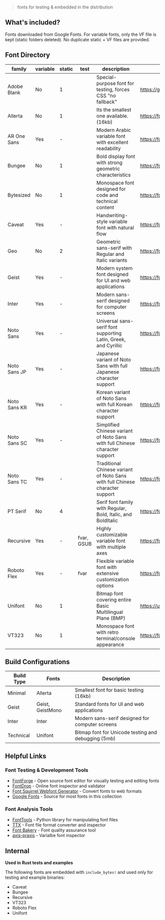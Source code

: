 > fonts for testing & embedded in the distribution

## What's included?

Fonts downloaded from Google Fonts. For variable fonts, only the VF file is kept (static folders deleted). No duplicate static + VF files are provided.

## Font Directory

| family       | variable | static | test       | description                                                                  | url                                            |
| ------------ | -------- | ------ | ---------- | ---------------------------------------------------------------------------- | ---------------------------------------------- |
| Adobe Blank  | No       | 1      |            | Special-purpose font for testing, forces CSS "no fallback"                   | https://github.com/adobe-fonts/adobe-blank     |
| Allerta      | No       | 1      |            | Its the smallest one available. (16kb)                                       | https://fonts.google.com/specimen/Allerta      |
| AR One Sans  | Yes      | -      |            | Modern Arabic variable font with excellent readability                       | https://fonts.google.com/specimen/AR+One+Sans  |
| Bungee       | No       | 1      |            | Bold display font with strong geometric characteristics                      | https://fonts.google.com/specimen/Bungee       |
| Bytesized    | No       | 1      |            | Monospace font designed for code and technical content                       | https://fonts.google.com/specimen/Bytesized    |
| Caveat       | Yes      | -      |            | Handwriting-style variable font with natural flow                            | https://fonts.google.com/specimen/Caveat       |
| Geo          | No       | 2      |            | Geometric sans-serif with Regular and Italic variants                        | https://fonts.google.com/specimen/Geo          |
| Geist        | Yes      | -      |            | Modern system font designed for UI and web applications                      | https://fonts.google.com/specimen/Geist        |
| Inter        | Yes      | -      |            | Modern sans-serif designed for computer screens                              | https://fonts.google.com/specimen/Inter        |
| Noto Sans    | Yes      | -      |            | Universal sans-serif font supporting Latin, Greek, and Cyrillic              | https://fonts.google.com/specimen/Noto+Sans    |
| Noto Sans JP | Yes      | -      |            | Japanese variant of Noto Sans with full Japanese character support           | https://fonts.google.com/specimen/Noto+Sans+JP |
| Noto Sans KR | Yes      | -      |            | Korean variant of Noto Sans with full Korean character support               | https://fonts.google.com/specimen/Noto+Sans+KR |
| Noto Sans SC | Yes      | -      |            | Simplified Chinese variant of Noto Sans with full Chinese character support  | https://fonts.google.com/specimen/Noto+Sans+SC |
| Noto Sans TC | Yes      | -      |            | Traditional Chinese variant of Noto Sans with full Chinese character support | https://fonts.google.com/specimen/Noto+Sans+TC |
| PT Serif     | No       | 4      |            | Serif font family with Regular, Bold, Italic, and BoldItalic                 | https://fonts.google.com/specimen/PT+Serif     |
| Recursive    | Yes      | -      | fvar, GSUB | Highly customizable variable font with multiple axes                         | https://fonts.google.com/specimen/Recursive    |
| Roboto Flex  | Yes      | -      | fvar       | Flexible variable font with extensive customization options                  | https://fonts.google.com/specimen/Roboto+Flex  |
| Unifont      | No       | 1      |            | Bitmap font covering entire Basic Multilingual Plane (BMP)                   | https://unifoundry.com/unifont/                |
| VT323        | No       | 1      |            | Monospace font with retro terminal/console appearance                        | https://fonts.google.com/specimen/VT323        |

## Build Configurations

| Build Type | Fonts            | Description                                         |
| ---------- | ---------------- | --------------------------------------------------- |
| Minimal    | Allerta          | Smallest font for basic testing (16kb)              |
| Geist      | Geist, GeistMono | Standard fonts for UI and web applications          |
| Inter      | Inter            | Modern sans-serif designed for computer screens     |
| Technical  | Unifont          | Bitmap font for Unicode testing and debugging (5mb) |

## Helpful Links

### Font Testing & Development Tools

- [FontForge](https://fontforge.org/) - Open source font editor for visually testing and editing fonts
- [FontDrop](https://fontdrop.info/) - Online font inspector and validator
- [Font Squirrel Webfont Generator](https://www.fontsquirrel.com/tools/webfont-generator) - Convert fonts to web formats
- [Google Fonts](https://fonts.google.com/) - Source for most fonts in this collection

### Font Analysis Tools

- [FontTools](https://fonttools.readthedocs.io/) - Python library for manipulating font files
- [TTX](https://fonttools.readthedocs.io/en/latest/ttx.html) - Font file format converter and inspector
- [Font Bakery](https://fontbakery.readthedocs.io/) - Font quality assurance tool
- [axis-praxis](https://www.axis-praxis.org/samsa/) - Varialbe font inspector

## Internal

**Used in Rust tests and examples**

The following fonts are embedded with `include_bytes!` and used only for testing and example binaries:

- Caveat
- Bungee
- Recursive
- VT323
- Roboto Flex
- Unifont

